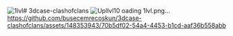 ![1lvl](https://github.com/busecemrecoskun/3dcase-clashofclans/assets/148353943/b8f3810e-1ba2-44ec-b446-6164d54259dd)# 3dcase-clashofclans
![Upl![lvl10](https://github.com/busecemrecoskun/3dcase-clashofclans/assets/148353943/e32c418a-9590-444c-9cb6-e92f77c02e20)
oading 1lvl.png…]()
https://github.com/busecemrecoskun/3dcase-clashofclans/assets/148353943/70b5df02-54a4-4453-b1cd-aaf36b558abb


